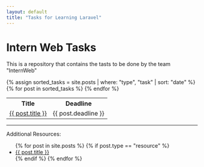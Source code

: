 ```yaml
---
layout: default
title: "Tasks for Learning Laravel"
---
```


# Intern Web Tasks

This is a repository that contains the tasts to be done by the team "InternWeb"
<table>
  <tr>
    <th>Title</th>
    <th>Deadline</th>
  </tr>
  {% assign sorted_tasks = site.posts | where: "type", "task" | sort: "date" %}
  {% for post in sorted_tasks %}
  <tr>
    <td><a href="{{ site.baseurl }}{{ post.url }}">{{ post.title }}</a></td>
    <td>{{ post.deadline }}</td>
  </tr>
  {% endfor %}
</table>
<hr>

Additional Resources:
<ul>
{% for post in site.posts %}
{% if post.type == "resource" %}
<li><a href="{{ site.baseurl }}{{ post.url }}">{{ post.title }}</a></li>
{% endif %}
{% endfor %}
</ul>

